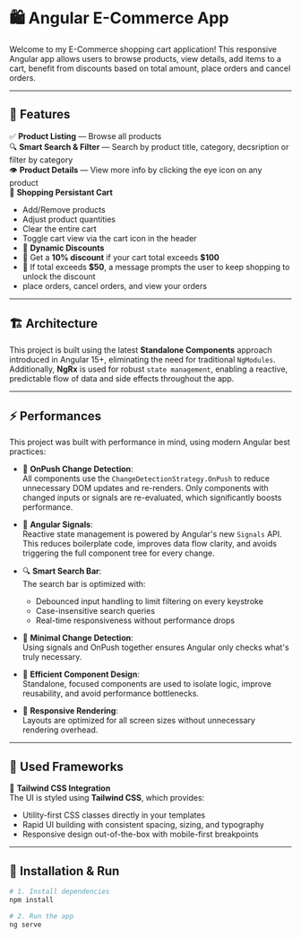 # 🛍️ Angular E-Commerce App

Welcome to my E-Commerce shopping cart application! This responsive Angular app allows users to browse products, view details, add items to a cart, benefit from discounts based on total amount, place orders and cancel orders. 

---

## 🎯 Features

✅ **Product Listing** — Browse all products   
🔍 **Smart Search & Filter** — Search by product title, category, decsription or filter by category  
👁️ **Product Details** — View more info by clicking the eye icon on any product  
🛒 **Shopping Persistant Cart**  
  - Add/Remove products  
  - Adjust product quantities  
  - Clear the entire cart  
  - Toggle cart view via the cart icon in the header  
  - 💸 **Dynamic Discounts**  
  - 🎉 Get a **10% discount** if your cart total exceeds **$100**  
  - 🧠 If total exceeds **$50**, a message prompts the user to keep shopping to unlock the discount 
  - place orders, cancel orders, and view your orders
  

---

## 🏗️ Architecture

This project is built using the latest **Standalone Components** approach introduced in Angular 15+, eliminating the need for traditional `NgModules`. Additionally, **NgRx** is used for robust `state management`, enabling a reactive, predictable flow of data and side effects throughout the app.

---

## ⚡ Performances

This project was built with performance in mind, using modern Angular best practices:

- 🧠 **OnPush Change Detection**:  
  All components use the `ChangeDetectionStrategy.OnPush` to reduce unnecessary DOM updates and re-renders. Only components with changed inputs or signals are re-evaluated, which significantly boosts performance.

- 🌟 **Angular Signals**:  
  Reactive state management is powered by Angular's new `Signals` API. This reduces boilerplate code, improves data flow clarity, and avoids triggering the full component tree for every change.

- 🔍 **Smart Search Bar**:  
  The search bar is optimized with:
  - Debounced input handling to limit filtering on every keystroke  
  - Case-insensitive search queries  
  - Real-time responsiveness without performance drops

- 🎯 **Minimal Change Detection**:  
  Using signals and OnPush together ensures Angular only checks what's truly necessary.

- 🧩 **Efficient Component Design**:  
  Standalone, focused components are used to isolate logic, improve reusability, and avoid performance bottlenecks.

- 📱 **Responsive Rendering**:  
  Layouts are optimized for all screen sizes without unnecessary rendering overhead.
---
##  🧩 Used Frameworks 

🎨 **Tailwind CSS Integration**  
  The UI is styled using **Tailwind CSS**, which provides:
  - Utility-first CSS classes directly in your templates
  - Rapid UI building with consistent spacing, sizing, and typography
  - Responsive design out-of-the-box with mobile-first breakpoints
---
## 🚀 Installation & Run

```bash
# 1. Install dependencies
npm install

# 2. Run the app
ng serve

